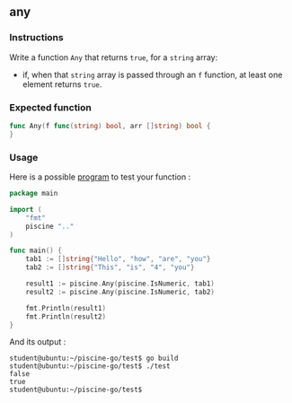 ## any

### Instructions

Write a function `Any` that returns `true`, for a `string` array:

- if, when that `string` array is passed through an `f` function, at least one element returns `true`.

### Expected function

```go
func Any(f func(string) bool, arr []string) bool {
}
```

### Usage

Here is a possible [program](TODO-LINK) to test your function :

```go
package main

import (
	"fmt"
	piscine ".."
)

func main() {
	tab1 := []string{"Hello", "how", "are", "you"}
	tab2 := []string{"This", "is", "4", "you"}

	result1 := piscine.Any(piscine.IsNumeric, tab1)
	result2 := piscine.Any(piscine.IsNumeric, tab2)

	fmt.Println(result1)
	fmt.Println(result2)
}
```

And its output :

```console
student@ubuntu:~/piscine-go/test$ go build
student@ubuntu:~/piscine-go/test$ ./test
false
true
student@ubuntu:~/piscine-go/test$
```
